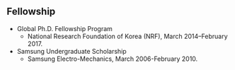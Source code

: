 Fellowship
------
* Global Ph.D. Fellowship Program
  * National Research Foundation of Korea (NRF), March 2014–February 2017.
* Samsung Undergraduate Scholarship
  * Samsung Electro-Mechanics, March 2006-February 2010.

